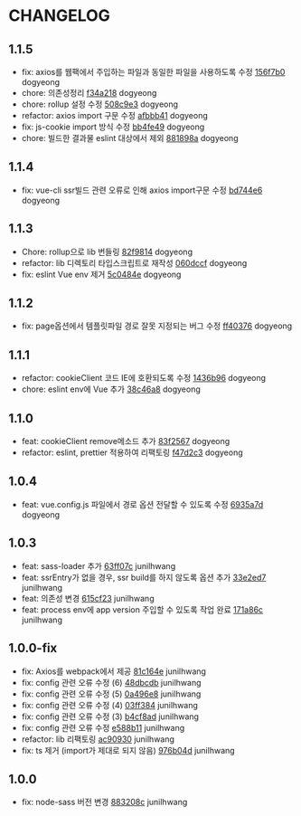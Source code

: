 # CHANGELOG

## 1.1.5
- fix: axios를 웹팩에서 주입하는 파일과 동일한 파일을 사용하도록 수정 [156f7b0](https://git.zuminternet.com/zum-portal-framework/zum-portal-core-js-project/commit/156f7b0f891df90d797cb22c453234f3054a1ff7) dogyeong
- chore: 의존성정리 [f34a218](https://git.zuminternet.com/zum-portal-framework/zum-portal-core-js-project/commit/f34a21891b6acedfd98f97ca0d9b502300f63022) dogyeong
- chore: rollup 설정 수정 [508c9e3](https://git.zuminternet.com/zum-portal-framework/zum-portal-core-js-project/commit/508c9e339ac90274d4c495965b190616ff19d259) dogyeong
- refactor: axios import 구문 수정 [afbbb41](https://git.zuminternet.com/zum-portal-framework/zum-portal-core-js-project/commit/afbbb41fff876a4629c5321654c732c6d46f9d55) dogyeong
- fix: js-cookie import 방식 수정 [bb4fe49](https://git.zuminternet.com/zum-portal-framework/zum-portal-core-js-project/commit/bb4fe49fb22eb62580410a63a311fc5a529ee08b) dogyeong
- chore: 빌드한 결과물 eslint 대상에서 제외 [881898a](https://git.zuminternet.com/zum-portal-framework/zum-portal-core-js-project/commit/881898a2a75ba03c894c69be16b78015d6c66cb0) dogyeong

## 1.1.4
- fix: vue-cli ssr빌드 관련 오류로 인해 axios import구문 수정 [bd744e6](https://git.zuminternet.com/zum-portal-framework/zum-portal-core-js-project/commit/bd744e65beeb71203d9e64efda58bbe587b3de9c) dogyeong

## 1.1.3
- Chore: rollup으로 lib 번들링 [82f9814](https://git.zuminternet.com/zum-portal-framework/zum-portal-core-js-project/commit/82f981441c7c56f6378683fd904b363fcab715d0) dogyeong
- refactor: lib 디렉토리 타입스크립트로 재작성 [060dccf](https://git.zuminternet.com/zum-portal-framework/zum-portal-core-js-project/commit/060dccf4b4eabf2cb7a057294d2c58598aa404e1) dogyeong
- fix: eslint Vue env 제거 [5c0484e](https://git.zuminternet.com/zum-portal-framework/zum-portal-core-js-project/commit/5c0484ecdb86878b21be8dcea8eb0d55f6a07060) dogyeong

## 1.1.2
- fix: page옵션에서 템플릿파일 경로 잘못 지정되는 버그 수정 [ff40376](https://git.zuminternet.com/zum-portal-framework/zum-portal-core-js-project/commit/ff4037646e8c62e67e0cf34e992bc4e5b9568d57) dogyeong

## 1.1.1
- refactor: cookieClient 코드 IE에 호환되도록 수정 [1436b96](https://git.zuminternet.com/zum-portal-framework/zum-portal-core-js-project/commit/1436b96be2dcd5fe1f43e9a3b3777819870b6713) dogyeong
- chore: eslint env에 Vue 추가 [38c46a8](https://git.zuminternet.com/zum-portal-framework/zum-portal-core-js-project/commit/38c46a8bed66e844e9e225f7e8a098776deb9b33) dogyeong

## 1.1.0
- feat: cookieClient remove메소드 추가 [83f2567](https://git.zuminternet.com/zum-portal-framework/zum-portal-core-js-project/commit/83f25679fd31f8ad41e5d2264eeab5905b124c88) dogyeong
- refactor: eslint, prettier 적용하여 리팩토링 [f47d2c3](https://git.zuminternet.com/zum-portal-framework/zum-portal-core-js-project/commit/f47d2c3d93da05ec01fe3ed2d0ef80f2a3765a4f) dogyeong

## 1.0.4
- feat: vue.config.js 파일에서 경로 옵션 전달할 수 있도록 수정 [6935a7d](https://git.zuminternet.com/zum-portal-framework/zum-portal-core-js-project/commit/6935a7df0cecc49ed7d106d503e23e82666a3010) dogyeong

## 1.0.3
- feat: sass-loader 추가 [63ff07c](https://git.zuminternet.com/zum-portal-framework/zum-portal-core-js-project/commit/63ff07cde09b1d4f5b6fe7beb7ada362bf2630c9) junilhwang
- feat: ssrEntry가 없을 경우, ssr build를 하지 않도록 옵션 추가 [33e2ed7](https://git.zuminternet.com/zum-portal-framework/zum-portal-core-js-project/commit/33e2ed764d6a0416b5cf97111f4e2561dc784229) junilhwang
- feat: 의존성 변경 [615cf23](https://git.zuminternet.com/zum-portal-framework/zum-portal-core-js-project/commit/615cf23b89a98ebd4147c1596ce43d765038d012) junilhwang
- feat: process env에 app version 주입할 수 있도록 작업 완료 [171a86c](https://git.zuminternet.com/zum-portal-framework/zum-portal-core-js-project/commit/171a86c02c6136f4d6e5a2d58d1312e43c9f8394) junilhwang

## 1.0.0-fix
- fix: Axios를 webpack에서 제공 [81c164e](https://git.zuminternet.com/zum-portal-framework/zum-portal-core-js-project/commit/81c164ee17a5a50f563be8f5552fd2c0cd9b9806) junilhwang
- fix: config 관련 오류 수정 (6) [48dbcdb](https://git.zuminternet.com/zum-portal-framework/zum-portal-core-js-project/commit/48dbcdbd41db5068fa8c94b1e9b49067ed6d1a10) junilhwang
- fix: config 관련 오류 수정 (5) [0a496e8](https://git.zuminternet.com/zum-portal-framework/zum-portal-core-js-project/commit/0a496e8ec8c98262084bd600853b3e6391fbe45d) junilhwang
- fix: config 관련 오류 수정 (4) [03ff384](https://git.zuminternet.com/zum-portal-framework/zum-portal-core-js-project/commit/03ff384139a8774540f4a715089f5605c717a331) junilhwang
- fix: config 관련 오류 수정 (3) [b4cf8ad](https://git.zuminternet.com/zum-portal-framework/zum-portal-core-js-project/commit/b4cf8ad8def044d9dfcf50691066f8e9bc62c33f) junilhwang
- fix: config 관련 오류 수정 [e588b11](https://git.zuminternet.com/zum-portal-framework/zum-portal-core-js-project/commit/e588b119f07255f12f3fecb0ef744e889634143f) junilhwang
- refactor: lib 리팩토링 [ac90930](https://git.zuminternet.com/zum-portal-framework/zum-portal-core-js-project/commit/ac9093040759f119eac8fe4a2c4102d8fd85cd9b) junilhwang
- fix: ts 제거 (import가 제대로 되지 않음) [976b04d](https://git.zuminternet.com/zum-portal-framework/zum-portal-core-js-project/commit/976b04d5cd556e23f3ffc3ab81801402cc3759b3) junilhwang

## 1.0.0
- fix: node-sass 버전 변경 [883208c](https://git.zuminternet.com/zum-portal-framework/zum-portal-core-js-project/commit/883208c12241bb3ccb04e97d2ec038553f3eaa0f) junilhwang